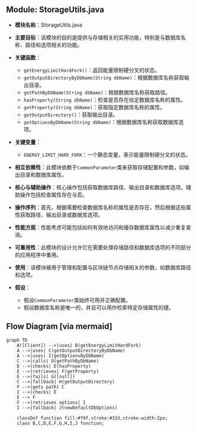 ## Module: StorageUtils.java
- **模块名称**：StorageUtils.java

- **主要目标**：该模块的目的是提供与存储相关的实用功能，特别是与数据库名称、路径和选项相关的功能。

- **关键函数**：
  - `getEnergyLimitHardFork()`：返回能量限制硬分叉的状态。
  - `getOutputDirectoryByDbName(String dbName)`：根据数据库名称获取输出目录。
  - `getPathByDbName(String dbName)`：根据数据库名称获取路径。
  - `hasProperty(String dbName)`：检查是否存在给定数据库名称的属性。
  - `getProperty(String dbName)`：获取指定数据库名称的属性。
  - `getOutputDirectory()`：获取输出目录。
  - `getOptionsByDbName(String dbName)`：根据数据库名称获取数据库选项。

- **关键变量**：
  - `ENERGY_LIMIT_HARD_FORK`：一个静态变量，表示能量限制硬分叉的状态。

- **相互依赖性**：此模块依赖于`CommonParameter`类来获取存储配置和参数，如输出目录和数据库属性。

- **核心与辅助操作**：核心操作包括获取数据库路径、输出目录和数据库选项。辅助操作包括检查属性存在与否。

- **操作序列**：首先，根据需要检查数据库名称的属性是否存在，然后根据这些属性获取路径、输出目录或数据库选项。

- **性能方面**：性能考虑可能包括如何有效地访问和缓存数据库属性以减少重复查询。

- **可重用性**：此模块的设计允许它在需要处理存储路径和数据库选项的不同部分的应用程序中重用。

- **使用**：该模块被用于管理和配置与区块链节点存储相关的参数，如数据库路径和选项。

- **假设**：
  - 假设`CommonParameter`类始终可用并正确配置。
  - 假设数据库名称是唯一的，并且可以用作检索特定存储属性的键。
## Flow Diagram [via mermaid]
```mermaid
graph TD
    A([Client]) -->|uses| B(getEnergyLimitHardFork)
    A -->|uses| C(getOutputDirectoryByDbName)
    A -->|uses| I(getOptionsByDbName)
    C -->|calls| D(getPathByDbName)
    D -->|checks| E(hasProperty)
    E -->|retrieves| F(getProperty)
    E -->|fails| G([null])
    C -->|fallback| H(getOutputDirectory)
    F -->|gets path| C
    I -->|checks| E
    E --> F
    F -->|retrieves options| I
    I -->|fallback| J(newDefaultDbOptions)

    classDef function fill:#f9f,stroke:#333,stroke-width:2px;
    class B,C,D,E,F,G,H,I,J function;
```
